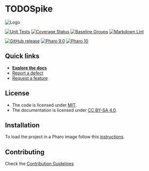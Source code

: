 # TODOSpike

![Logo](assets/logo.svg)

[![Unit Tests](https://github.com/AgusCarpincho/TODOSpike/actions/workflows/unit-tests.yml/badge.svg)](https://github.com/AgusCarpincho/TODOSpike/actions/workflows/unit-tests.yml/badge.svg)
[![Coverage Status](https://codecov.io/github/AgusCarpincho/TODOSpike/coverage.svg?branch=main)](https://codecov.io/gh/AgusCarpincho/TODOSpike/branch/main)
[![Baseline Groups](https://github.com/AgusCarpincho/TODOSpike/actions/workflows/loading-groups.yml/badge.svg)](https://github.com/AgusCarpincho/TODOSpike/actions/workflows/loading-groups.yml)
[![Markdown Lint](https://github.com/AgusCarpincho/TODOSpike/actions/workflows/markdown-lint.yml/badge.svg)](https://github.com/AgusCarpincho/TODOSpike/actions/workflows/markdown-lint.yml)

[![GitHub release](https://img.shields.io/github/release/AgusCarpincho/TODOSpike.svg)](https://github.com/AgusCarpincho/TODOSpike/releases/latest)
[![Pharo 9.0](https://img.shields.io/badge/Pharo-9.0-informational)](https://pharo.org)
[![Pharo 10](https://img.shields.io/badge/Pharo-10-informational)](https://pharo.org)


## Quick links

- [**Explore the docs**](docs/README.md)
- [Report a defect](https://github.com/AgusCarpincho/TODOSpike/issues/new?labels=Type%3A+Defect)
- [Request a feature](https://github.com/AgusCarpincho/TODOSpike/issues/new?labels=Type%3A+Feature)

## License

- The code is licensed under [MIT](LICENSE).
- The documentation is licensed under [CC BY-SA 4.0](http://creativecommons.org/licenses/by-sa/4.0/).

## Installation

To load the project in a Pharo image follow this [instructions](docs/how-to/how-to-load-in-pharo.md).

## Contributing

Check the [Contribution Guidelines](CONTRIBUTING.md)

